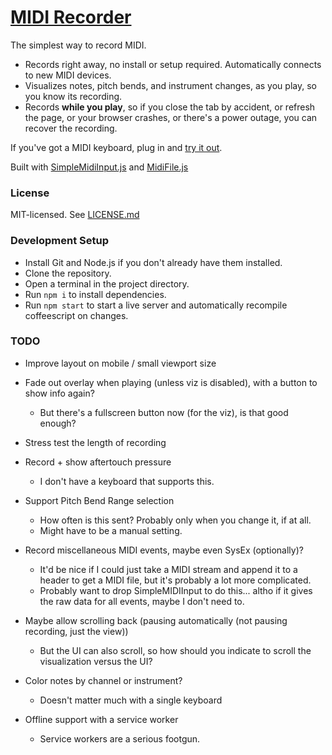# [MIDI Recorder][app]

The simplest way to record MIDI.

- Records right away, no install or setup required. Automatically connects to new MIDI devices.
- Visualizes notes, pitch bends, and instrument changes, as you play, so you know its recording.
- Records **while you play**, so if you close the tab by accident, or refresh the page, or your browser crashes, or there's a power outage, you can recover the recording.

If you've got a MIDI keyboard, plug in and [try it out][app].

Built with [SimpleMidiInput.js](https://github.com/kchapelier/SimpleMidiInput.js) and [MidiFile.js](https://github.com/nfroidure/midifile)


### License

MIT-licensed. See [LICENSE.md](LICENSE.md)

### Development Setup

- Install Git and Node.js if you don't already have them installed.
- Clone the repository.
- Open a terminal in the project directory.
- Run `npm i` to install dependencies.
- Run `npm start` to start a live server and automatically recompile coffeescript on changes.

### TODO

* Improve layout on mobile / small viewport size

* Fade out overlay when playing (unless viz is disabled), with a button to show info again?
    - But there's a fullscreen button now (for the viz), is that good enough?

* Stress test the length of recording

* Record + show aftertouch pressure
    - I don't have a keyboard that supports this.

* Support Pitch Bend Range selection
    - How often is this sent? Probably only when you change it, if at all.
    - Might have to be a manual setting.

* Record miscellaneous MIDI events, maybe even SysEx (optionally)?
    - It'd be nice if I could just take a MIDI stream and append it to a header to get a MIDI file, but it's probably a lot more complicated.
    - Probably want to drop SimpleMIDIInput to do this... altho if it gives the raw data for all events, maybe I don't need to.

* Maybe allow scrolling back (pausing automatically (not pausing recording, just the view))
    - But the UI can also scroll, so how should you indicate to scroll the visualization versus the UI?

* Color notes by channel or instrument?
    - Doesn't matter much with a single keyboard

* Offline support with a service worker
    - Service workers are a serious footgun.

[app]: https://midi-recorder.web.app/
